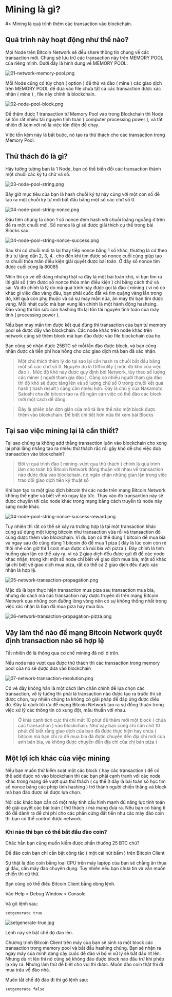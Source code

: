# Mining là gì?

#> Mining là quá trình thêm các transaction vào blockchain.

## Quá trình này hoạt động như thế nào?

Mọi Node trên Bitcoin Network sẽ đều share thông tin chung về các transaction mới. Chúng sẽ lưu trữ các transaction này trên MEMORY POOL của riêng mình. Dưới đây là hình dung về MEMORY POOL.

![01-network-memory-pool.png](images/01-network-memory-pool.png)

Mỗi Node cũng có tùy chọn ( option ) để thử và đào ( mine ) các giao dịch trên MEMORY POOL để đưa vào file chưa tất cả các transaction được xác nhận ( mine ) , file này chính là blockchain.

![02-node-pool-block.png](images/02-node-pool-block.png)

Để thêm được 1 transaction từ Memory Pool vào trong Blockchain thì Node sẽ tốn rất nhiều tài nguyên tính toán ( computer processing power ), và tất nhiên đi kèm với nó là việc tốn điện để chạy.

Việc tốn kèm này là bắt buộc, nó tạo ra thử thách cho các transaction trong  Memory Pool.

## Thử thách đó là gì?

Hãy tưởng tượng bạn là 1 Node, bạn có thể biến đổi các transaction thành một chuỗi các ký tự chữ và số.

![03-node-pool-string.png](images/03-node-pool-string.png)

Bây giờ mục tiêu của bạn là hash chuỗi ký tự này cùng với một con số để tạo ra một chuỗi ký tự mới bắt đầu bằng một số các chữ số 0.

![04-node-pool-string-nonce.png](images/04-node-pool-string-nonce.png)

Đầu tiên chúng ta chọn 1 số nonce đem hash với chuỗi loằng ngoằng ở trên để ra một chuỗi mới. Số nonce là gì sẽ được giải thích cụ thể trong bài Blocks sau.

![04-node-pool-string-nonce-success.png](images/04-node-pool-string-nonce-success.png)

Sau khi có chuỗi mới ta lại thay tiếp nonce bằng 1 số khác, thường là cứ theo thứ tự tăng dần 2, 3, 4.. cho đến khi tìm được số nonce cuối cùng giúp tạo ra chuỗi thỏa mãn điều kiện giải quyết được bài toán. Ở đây số nonce tìm được cuối cùng là 80085

Nhìn thì có vẻ dễ dàng nhưng thật ra đây là một bài toán khó, vì bạn tìm ra lời giải số ( tìm được số nonce thỏa mãn điều kiện ) chỉ bằng cách thử và sai. Và đó chính là lý do mà quá trình này được gọi là đào ( mining ) vì nó có khác gì việc đào vàng đâu, bạn phải cuốc đất và tìm quặng vàng lẫn trong đó, kết quả còn phụ thuộc và cả sự may mắn nữa, ăn may thì bạn tìm được vàng. Mỗi nhát cuốc mà bạn vung lên chính là một hành động hashsing. Đào vàng thì tốn sức còn hashing thì lại tốn tài nguyên tính toán của máy tính ( processing power ).

Nếu bạn may mắn tìm được kết quả đúng thì transaction của bạn từ memory pool sẽ đươc đẩy vào blockchain.  Các node khác trên node khác trên network cũng sẽ thêm block mà bạn đào được vào file blockchain của họ.

Bạn cũng sẽ nhận được 25BTC sẽ mỗi lần đào được block, và bạn cũng nhận được cả tiền phí hoa hồng cho các giao dịch mà bạn đã xác nhận.


> Một chú thích thêm lý do tại sao lại cần hash ra chuỗi bắt đầu bằng một số các chữ số 0. Nguyên do là Difficulity ( mức độ khó của việc đào ) . Mức độ khó này được quy định bởi Network, tùy theo số lượng các miner  ( người tham gia đào ).  Càng có nhiều người tham gia đào thì độ khó sẽ được tăng lên và số lượng chữ số 0 trong chuỗi kết quả hash ( hash result ) càng cần nhiều hơn.  Đây là chủ ý của Nakamoto Satoshi cha đẻ bitcoin tạo ra để ngăn cản việc có thể đào các block mới một cách dễ dàng.

> Đây là phiên bản đơn giản của mô tả làm thế nào một block được thêm vào blockchain. Để biết chi tiết hơn nữa thì xem bài Blocks

## Tại sao việc mining lại là cần thiết?

Tại sao chúng ta không add thẳng transaction luôn vào blockchain cho xong lại phải lằng nhằng tạo ra nhiều thử thách rắc rồi gây khó dễ cho việc đưa transaction vào blockchain?

> Bời vì quá trình đào ( mining-vượt qua thử thách ) chính là quá trình làm cho toàn bộ Bitcoin Network đồng thuận với nhau về transaction nào được đưa vào blockchain, nó ngăn chặn những gian lận trong việc trao đổi giao dịch tiền kỹ thuật số

Khi bạn tạo ra một giao dịch bitcoin thì các node trên mạng Bitcoin Network không thể nghe và biết về nó ngay lập tức. Thay vào đó transaction này sẽ được chuyển tới các node khác trong mạng bằng cách truyền từ node này sang node khác.

![04-node-pool-string-nonce-success-reward.png](images/04-node-pool-string-nonce-success-reward.png)

Tuy nhiên thì rất có  thể sẽ xảy ra trường hợp là tại một transaction khác cùng sử dụng một lượng bitcoin như transaction vừa rồi và transaction đó cũng được thêm vào blockchain.  Ví dụ bạn có thể dùng 1 bitcoin để mua bia và ngay sau đó cũng dùng 1 bitcoin đó để mua 1 piza ( đây là lúc coin còn rẻ thôi nhé còn giờ thì 1 coin mua được cả núi bia với pizza ). Đây chính là tình huống gian lận có thể xảy ra, vì cả 2 giao dịch đều được gửi đi để các node khác nhận, trong khi một số node chỉ biết về giao dịch mua bia, một số khác lại chỉ biết về giao dịch mua piza, rất có thể cả 2 giao dịch đều được xác nhận là hợp lệ.

![05-network-transaction-propagation.png](images/05-network-transaction-propagation.png)

Mặc dù là bạn thực hiện transaction mua piza sau transaction mua bia, nhưng do cách mà các transaction này được truyền đi trên mạng Bitcoin Network qua những con đường lòng vòng nên có sự không thống nhất trong việc xác nhận là bạn đã mua piza hay mua bia.

![06-network-transaction-propagation-pizza.png](images/06-network-transaction-propagation-pizza.png)

## Vậy làm thế nào để mạng Bitcoin Network quyết định transaction nào sẽ hợp lệ

Tất nhiên đó là thông qua cơ chế mining đã nói ở trên.

Nếu node nào vượt  qua được thử thách thì các transaction trong memory pool của nó sẽ được đưa vào blockchain

![07-network-transaction-resolution.png](images/07-network-transaction-resolution.png)

Có vẻ đây không hẳn là một cách làm chân chính để lựa chọn các transaction, về lý tưởng thì phải là transaction nào được tạo ra trước thì sẽ được chọn, tuy nhiên chúng ta không có giải pháp để đáp ứng được điều đó. Đây là cách tối ưu để mạng Bitcoin Network tạo ra sự đồng thuận trong việc xử lý các thông tin có xung đột, mâu thuẫn với nhau.

> Ở khía cạnh tích cực thì chỉ mất 10 phút để thêm mới một block ( chứa các transaction ) vào blockchain. Như vậy bạn cũng chỉ cần chờ 10 phút để biết rằng giao dịch của bạn đã được thực hiện hay chưa ( bitcoin mà bạn chi ra để mua bia đã được chuyển đến địa chỉ mới của anh bán bia, và không được chuyển đến địa chỉ của chị bán piza )

## Một lợi ích khác của việc mining

Nếu bạn muốn thử kiểm soát một các block ( hay các transaction ) để có thể add được nó vào blockchain thì các bạn phải cạnh tranh với các node khác trong mạng để vượt qua thử thách ( cụ thể ở đây là bài toán số học tìm số nonce bằng các phép tính hashing )  trở thành người chiến thắng và block mà bạn đào được sẽ được lựa chọn.

Nói các khác bạn cần có một máy tính cấu hình mạnh đủ năng lực tính toán để giải quyết các bài toán ( thử thách ) mà mạng đưa ra. Nếu bạn có hàng tỉ đô để dành ra để chi phí cho các phần cứng đắt tiền như các máy đào coin thì bạn có thể control được network.

### Khi nào thì bạn có thể bắt đầu đào coin?

Chăc hẳn bạn cũng muốn kiếm được phần thưởng 25 BTC chứ?

Để đào coin bạn chỉ cần bật công tắc ( một cái nút bấm ) trên Bitcoin Client

Sự thật là đào coin bằng loại CPU trên máy laptop của bạn sẽ chẳng ăn thua gì đâu, cần máy đào chuyên dụng. Tuy nhiên nếu bạn chưa tin và vẫn muốn chiến thì cứ thử.

Bạn cũng có thể điều Bitcoin Client bằng dòng lệnh.

Vào Help > Debug Window > Console

Và gõ lệnh sau:

`setgenerate true`

![setgenerate-true.jpg](images/setgenerate-true.jpg)

Lệnh này sẽ bật chế độ đào lên.

Chương trình Bitcoin Client trên  máy của bạn sẽ sinh ra một block các transaction trong memory pool và bắt đầu hashing chúng. Bạn sẽ nhận ra ngay máy của mình đang cày cuốc để đào vì bộ vi xử lý sẽ bắt đầu rít lên. Nhưng dù rít lên thì nó cũng sẽ không đào được block nào đâu trừ khi phép lạ xảy ra. Nhưng làm thử để biết cho vui thì được. Muốn đào coin thật thì đi mua trâu về đào nhá.

Muốn tắt chế độ đào đi thì gõ lệnh sau:

`setgenerate false`

